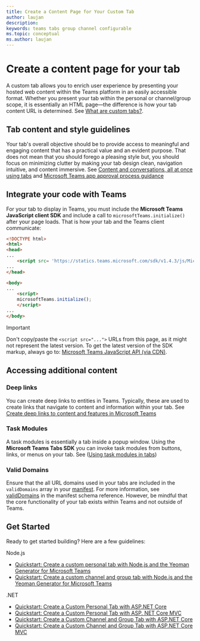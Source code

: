 ```yaml
---
title: Create a Content Page for Your Custom Tab
author: laujan
description: 
keywords: teams tabs group channel configurable 
ms.topic: conceptual
ms.author: laujan
---
```

# Create a content page for your tab

A custom tab allows you to enrich user experience by presenting your hosted web content within the Teams platform in an easily accessible format. Whether you present your tab within the personal or channel/group scope, it is essentially an HTML page—the difference is how your tab content URL is determined. See [What are custom tabs?](foo.md).

## Tab content and style guidelines

Your tab's overall objective should be to provide access to meaningful and engaging content that has a practical value and an evident purpose. That does not mean that you should forego a pleasing style but, you should focus on minimizing clutter by making your tab design clean, navigation intuitive, and content immersive. See [Content and conversations, all at once using tabs](~/resources/design/framework/tabs) and [Microsoft Teams app approval process guidance](~/platform/publishing/office-store-approval#tabs)

## Integrate your code with Teams

For your tab to display in Teams, you must include the **Microsoft Teams JavaScript client SDK** and include a call to `microsoftTeams.initialize()` after your page loads. That is how your tab and the Teams client communicate:

```html
<!DOCTYPE html>
<html>
<head>
...
    <script src= 'https://statics.teams.microsoft.com/sdk/v1.4.3/js/MicrosoftTeams.min.js'></script>
...
</head>

<body>
...
    <script>
    microsoftTeams.initialize();
    </script>
...
</body>
```

>[!IMPORTANT]
>Don't copy/paste the `<script src="...">` URLs from this page, as it might not represent the latest version. To get the latest version of the SDK markup, always go to:
[Microsoft Teams JavaScript API (via CDN)](foo.com).

## Accessing additional content

### Deep links

You can create deep links to entities in Teams. Typically, these are used to create links that navigate to content and information within your tab. See [Create deep links to content and features in Microsoft Teams](foo.md)

### Task Modules

A task modules is essentially a tab inside a popup window.
Using the **Microsoft Teams Tabs SDK** you can invoke task modules from buttons, links, or menus on your tab. See ([Using task modules in tabs](foo.md))

### Valid Domains

Ensure that the all URL domains used in your tabs are included in the `validDomains` array in your [manifest](~/concepts/apps/apps-package). For more information, see [validDomains](~/resources/schema/manifest-schema#validdomains) in the manifest schema reference. However, be mindful that the core functionality of your tab exists within Teams and not outside of Teams.

## Get Started

Ready to get started building? Here are a few guidelines:

Node.js

- [Quickstart: Create a custom personal tab with Node.js and the Yeoman Generator for Microsoft Teams](foo.md)
- [Quickstart: Create a custom channel and group tab with Node.js and the Yeoman Generator for Microsoft Teams](foo.md)

.NET

- [Quickstart: Create a Custom Personal Tab with ASP.NET Core](foo.md)
- [Quickstart: Create a Custom Personal Tab with ASP. NET Core MVC](foo.md)
- [Quickstart: Create a Custom Channel and Group Tab with ASP.NET Core](foo.md)
- [Quickstart: Create a Custom Channel and Group Tab with ASP.NET Core MVC](foo.md)
